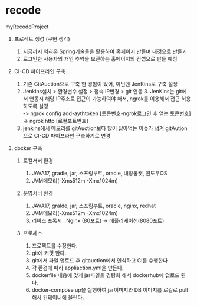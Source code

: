 # recode
myRecodeProject
</br>
 1. 프로젝트 생성 (구현 생각)
    1. 지금까지 익혀온 Spring기술들을 활용하여 홈페이지 만들며 내것으로 만들기
    2. 로그인한 사용자의 개인 추억을 보관하는 홈페이지의 컨셉으로 만들 예정</br>
    
 2. CI-CD 파이프라인 구축
    1. 기존 GitAuction으로 구축 한 경험이 있어, 이번엔 JenKins로 구축 설정
    2. Jenkins설치 > 환경변수 설정 > 접속 IP변경 > git 연동
       3. JenKins는 git에서 연동시 해당 IP주소로 접근이 가능하여야 해서, ngrok를 이용해서 접근 허용하도록 설정</br>
        -> ngrok config add-aythtoken [토큰번호-ngrok로그인 후 얻는 토큰번호]</br>
        -> ngrok http [로컬포트번호]</br>
    3. jenkins에서 메모리를 gitAuction보다 많이 잡아먹는 이슈가 생겨 gitAution으로 CI-CD 파이프라인 구축하기로 변경

3. docker 구축
    1. 로컬서버 환경
        1. JAVA17, gradle, jar, 스프링부트, oracle, 내장톰캣, 윈도우OS
        2. JVM메모리(-Xms512m -Xmx1024m)

    2. 운영서버 환경
        1. JAVA17, gralde, jar, 스프링부트, oracle, nginx, redhat
        2. JVM메모리(-Xms512m -Xmx1024m)
        3. 리버스 프록시 : Nginx (80포트) -> 애플리케이션(8080포트)

    3. 프로세스
       1. 프로젝트를 수정한다.
       2. git에 커밋 한다.
       3. git에서 파일 업로드 후 gitauction에서 인식하고 CI를 수행한다
       4. 각 환경에 따라 appliaction.yml을 만든다.
       5. dockerfile 내용에 맞게 jar파일을 경량화 해서 dockerhub에 업로드 된다.
       6. docker-compose up을 실행하여 jar이미지와 DB 이미지를 로컬로 pull 해서 컨테이너에 올린다.

